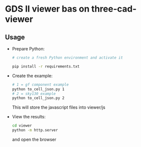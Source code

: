 # GDS II viewer bas on three-cad-viewer

## Usage

- Prepare Python:

    ```bash
    # create a fresh Python environment and activate it

    pip install -r requirements.txt
    ```

- Create the example:

    ```bash
    # 1 = gf component example
    python to_cell_json.py 1
    # 2 = sky130 example
    python to_cell_json.py 2
    ```

    This will store the javascript files into viewer/js

- View the results:

    ```bash
    cd viewer
    python -m http.server
    ```

    and open the browser
